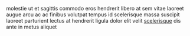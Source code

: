 molestie ut et sagittis commodo eros hendrerit libero at sem vitae laoreet augue
arcu ac ac finibus volutpat tempus id scelerisque massa suscipit laoreet
parturient lectus at hendrerit ligula dolor elit velit
[scelerisque](generated_webpages/congue1.md) dis ante in metus aliquet